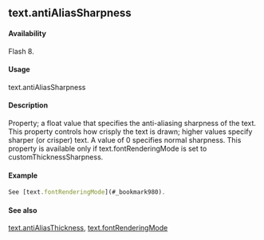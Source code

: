 ## text.antiAliasSharpness

#### Availability

Flash 8.

#### Usage

text.antiAliasSharpness

#### Description

Property; a float value that specifies the anti-aliasing sharpness of the text. This property controls how crisply the text is drawn; higher values specify sharper (or crisper) text. A value of 0 specifies normal sharpness. This property is available only if text.fontRenderingMode is set to customThicknessSharpness.

#### Example

```javascript
See [text.fontRenderingMode](#_bookmark980).

```
#### See also

[text.antiAliasThickness](#text.antiAliasThickness), [text.fontRenderingMode](#_bookmark980)

<span id="text.antiAliasThickness" class="anchor"></span>

